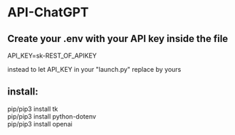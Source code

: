 # API-ChatGPT

<h2>Create your .env with your API key inside the file</h2>

API_KEY=sk-REST_OF_APIKEY

instead to let API_KEY in your "launch.py" replace by yours

<h2>install:</h2>

pip/pip3 install tk <br>
pip/pip3 install python-dotenv<br>
pip/pip3 install openai<br>
